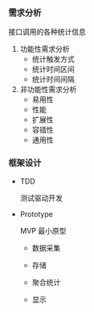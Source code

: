 ### 需求分析

接口调用的各种统计信息

1. 功能性需求分析
   - 统计触发方式
   - 统计时间区间
   - 统计时间间隔
2. 非功能性需求分析
   - 易用性
   - 性能
   - 扩展性
   - 容错性
   - 通用性

### 框架设计

- TDD 

  测试驱动开发

- Prototype

  MVP 最小原型

  - 数据采集

  - 存储

  - 聚合统计

  - 显示

    
